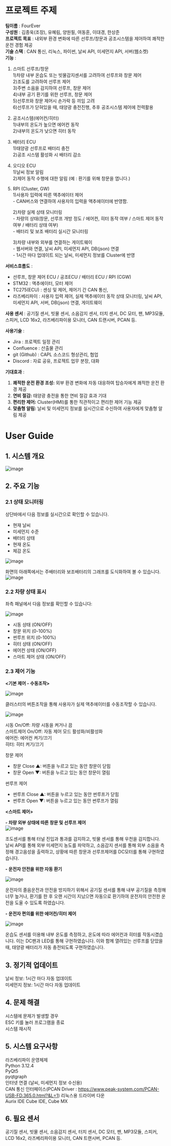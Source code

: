 # 프로젝트 주제

**팀이름** : FourEver  
**구성원** : 김종욱(조장), 유혜림, 양원필, 여동훈, 이대경, 한상준  
**프로젝트 목표** : 내외부 환경 변화에 따른 선루프/창문과 공조시스템을 제어하여 쾌적한 운전 경험 제공  
**기술 스택** : CAN 통신, 리눅스, 파이썬, 날씨 API, 미세먼지 API, 서버(웹소켓)  
**기능** : 

1. 스마트 선루프/창문  
   1)차량 내부 온습도 또는 빗물감지센서를 고려하여 선루프와 창문 제어  
   2)조도를 고려하여 선루프 제어  
   3)주변 소음을 감지하여 선루프, 창문 제어  
   4)내부 공기 환기를 위한 선루프, 창문 제어  
   5)선루프와 창문 제어시 손가락 등 끼임 고려  
   6)선루프가 닫혀있을 때, 태양광 충전진행, 추후 공조시스템 제어에 전력활용  

2. 공조시스템(에어컨/히터)  
   1)내부의 온도가 높으면 에어컨 동작  
   2)내부의 온도가 낮으면 히터 동작  

3. 배터리 ECU  
   1)태양광 선루프로 배터리 충전  
   2)공조 시스템 활성화 시 배터리 감소  

4. 오디오 ECU  
   1)날씨 정보 알림  
   2)제어 동작 수행에 대한 알림 (예 : 환기를 위해 창문을 엽니다.)  

5. RPI (Cluster, GW)  
   1)사용자 입력에 따른 액추에이터 제어  
   \- CAN버스와 연결하여 사용자의 입력을 액추에이터에 반영함.    

   2)차량 실제 상태 모니터링  
   \- 차량의 상태(창문, 선루프 개방 정도 / 에어컨, 히터 동작 여부 / 스마트 제어 동작 여부 / 배터리 상태 여부)  
   \- 배터리 및 보조 배터리 실시간 모니터링
   
   3)차량 내부와 외부를 연결하는 게이트웨이  
   \- 웹서버와 연결, 날씨 API, 미세먼지 API, DB(json) 연결  
   \- 1시간 마다 업데이트 되는 날씨, 미세먼지 정보를 Cluster에 반영

**서비스흐름도** : 

- 선루프, 창문 제어 ECU / 공조ECU / 배터리 ECU / RPI (CGW)  
- STM32 : 액추에이터, 모터 제어  
- TC275(ECU) : 센싱 및 제어, 제어기 간 CAN 통신,  
- 라즈베리파이 : 사용자 입력 제어, 실제 액추에이터 동작 상태 모니터링, 날씨 API, 미세먼지 API, 서버, DB(json) 연결, 게이트웨이  

**사용 센서** : 공기질 센서, 빗물 센서, 소음감지 센서, 터치 센서, DC 모터, 팬, MP3모듈, 스피커, LCD 16x2, 라즈베리파이용 모니터, CAN 트랜시버, PCAN 등.

**사용기술** : 
- Jira : 프로젝트 일정 관리  
- Confluence : 산출물 관리  
- git (Github) : CAPL 소스코드 형상관리, 협업  
- Discord : 자료 공유, 프로젝트 업무 분장, 대화  



**기대효과** : 

1. **쾌적한 운전 환경 조성:** 외부 환경 변화에 자동 대응하여 탑승자에게 쾌적한 운전 환경 제공
2. **연비 절감:** 태양광 충전을 통한 연비 절감 효과 기대
3. **편리한 제어:** Cluster(HMI)를 통한 직관적이고 편리한 제어 기능 제공
4.  **맞춤형 알림:** 날씨 및 미세먼지 정보를 실시간으로 수신하여 사용자에게 맞춤형 알림 제공



# User Guide

## 1. 시스템 개요
![image](https://github.com/user-attachments/assets/4bc8bd64-cb7a-4bb7-ac43-c45efc27238c)

## 2. 주요 기능

### 2.1 상태 모니터링

상단바에서 다음 정보를 실시간으로 확인할 수 있습니다.

- 현재 날씨  
- 미세먼지 수준  
- 배터리 상태   
- 현재 온도   
- 체감 온도   

![image](https://github.com/user-attachments/assets/7cfd0ddb-8a38-477c-a6a1-8093ab9f8640)


화면의 아래쪽에서는 주배터리와 보조배터리의 그래프를 도식화하여 볼 수 있습니다.
![image](https://github.com/user-attachments/assets/abf764d9-e2b6-41fb-ace5-c082d6d5b65a)



### 2.2 차량 상태 표시

좌측 패널에서 다음 정보를 확인할 수 있습니다:  

![image](https://github.com/user-attachments/assets/0d286220-2a65-4e67-b5bb-96aab0f5aecf)


- 시동 상태 (ON/OFF)  
- 창문 위치 (0-100%)  
- 썬루프 위치 (0-100%)  
- 히터 상태 (ON/OFF)  
- 에어컨 상태 (ON/OFF)  
- 스마트 제어 상태 (ON/OFF)  



### 2.3 제어 기능

**<기본 제어 - 수동조작>**

![image](https://github.com/user-attachments/assets/a178fa3b-ff80-4f98-8423-9a675c92da15)


클러스터의 버튼조작을 통해 사용자가 실제 액추에이터를 수동조작할 수 있습니다.  


![image](https://github.com/user-attachments/assets/292ca343-dc4f-442b-a729-2d03aa3628a8)



시동 On/Off: 차량 시동을 켜거나 끔  
스마트제어 On/Off: 자동 제어 모드 활성화/비활성화  
에어컨: 에어컨 켜기/끄기  
히터: 히터 켜기/끄기  

창문 제어

- 창문 Close ▲: 버튼을 누르고 있는 동안 창문이 닫힘   
- 창문 Open ▼: 버튼을 누르고 있는 동안 창문이 열림   

썬루프 제어

- 썬루프 Close ▲: 버튼을 누르고 있는 동안 썬루프가 닫힘  
- 썬루프 Open ▼: 버튼을 누르고 있는 동안 썬루프가 열림  



**<스마트 제어>**

**- 차량 외부 상태에 따른 창문 및 선루프 제어**    
![image](https://github.com/user-attachments/assets/fc9fe366-26c7-487b-9496-9f0c226080e7)


조도센서를 통해 터널 진입과 통과를 감지하고, 빗물 센서를 통해 우천을 감지합니다.  
날씨 API를 통해 외부 미세먼지 농도를 파악하고, 소음감지 센서를 통해 외부 소음을 측정해 경고음성을 출력하고, 상황에 따른 창문과 선루프제어를 DC모터를 통해 구현하였습니다.  



**- 운전자 안전을 위한 자동 환기**

![image](https://github.com/user-attachments/assets/48d2f539-7d00-4264-90c1-642c6a3b3785)


운전자의 졸음운전과 안전을 방지하기 위해서 공기질 센서를 통해 내부 공기질을 측정해 너무 높거나, 환기를 한 후 오랜 시간이 지났으면 자동으로 환기하여 운전자의 안전한 운전을 도울 수 있도록 하였습니다.  



**- 운전자 편의를 위한 에어컨/히터 제어** 

![image](https://github.com/user-attachments/assets/aac5230f-89bb-429f-aac5-f65a084789fa)


온습도 센서를 이용해 내부 온도를 측정하고, 온도에 따라 에어컨과 히터를 작동시켰습니다.
이는 DC팬과 LED를 통해 구현하였습니다. 이와 함께 열려있는 선루프를 닫았을 때, 태양광 배터리가 자동 충전되도록 구현하였습니다.



## 3. 정기적 업데이트

날씨 정보: 1시간 마다 자동 업데이트   
미세먼지 정보: 1시간 마다 자동 업데이트   

## 4. 문제 해결

시스템에 문제가 발생할 경우  
ESC 키를 눌러 프로그램을 종료   
시스템 재시작   

## 5. 시스템 요구사항

라즈베리파이 운영체제   
Python 3.12.4  
PyQt5  
pyqtgraph   
인터넷 연결 (날씨, 미세먼지 정보 수신용)  
CAN 통신 인터페이스(PCAN Driver : https://www.peak-system.com/PCAN-USB-FD.365.0.html?&L=1) 리눅스용 드라이버 다운  
Aurix IDE
Cube IDE, Cube MX

## 6. 필요 센서  
공기질 센서, 빗물 센서, 소음감지 센서, 터치 센서, DC 모터, 팬, MP3모듈, 스피커, LCD 16x2, 라즈베리파이용 모니터, CAN 트랜시버, PCAN 등.
